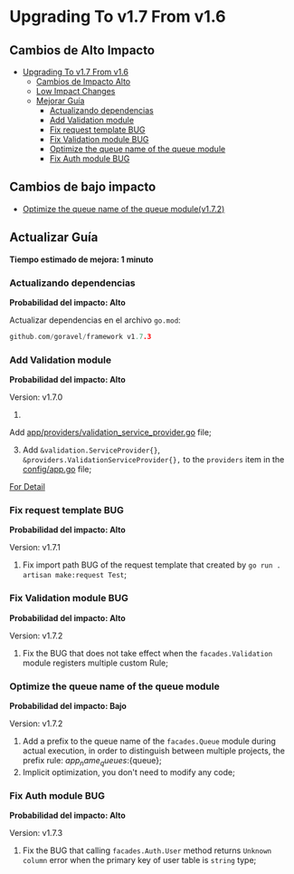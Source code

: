 # Upgrading To v1.7 From v1.6

## Cambios de Alto Impacto

- [Upgrading To v1.7 From v1.6](#upgrading-to-v17-from-v16)
  - [Cambios de Impacto Alto](#high-impact-changes)
  - [Low Impact Changes](#low-impact-changes)
  - [Mejorar Guía](#upgrade-guide)
    - [Actualizando dependencias](#updating-dependencies)
    - [Add Validation module](#add-validation-module)
    - [Fix request template BUG](#fix-request-template-bug)
    - [Fix Validation module BUG](#fix-validation-module-bug)
    - [Optimize the queue name of the queue module](#optimize-the-queue-name-of-the-queue-module)
    - [Fix Auth module BUG](#fix-auth-module-bug)

## Cambios de bajo impacto

- [Optimize the queue name of the queue module(v1.7.2)](#optimize-the-queue-name-of-the-queue-module)

## Actualizar Guía

**Tiempo estimado de mejora: 1 minuto**

### Actualizando dependencias

**Probabilidad del impacto: Alto**

Actualizar dependencias en el archivo `go.mod`:

```go
github.com/goravel/framework v1.7.3
```

### Add Validation module

**Probabilidad del impacto: Alto**

Version: v1.7.0

1.

Add [app/providers/validation_service_provider.go](https://github.com/goravel/goravel/blob/v1.7.0/app/providers/validation_service_provider.go)
file;

3. Add `&validation.ServiceProvider{}`, `&providers.ValidationServiceProvider{},` to the `providers` item in
  the [config/app.go](https://github.com/goravel/goravel/blob/v1.7.0/config/app.go) file;

[For Detail](../basic/validation)

### Fix request template BUG

**Probabilidad del impacto: Alto**

Version: v1.7.1

1. Fix import path BUG of the request template that created by `go run . artisan make:request Test`;

### Fix Validation module BUG

**Probabilidad del impacto: Alto**

Version: v1.7.2

1. Fix the BUG that does not take effect when the `facades.Validation` module registers multiple custom Rule;

### Optimize the queue name of the queue module

**Probabilidad del impacto: Bajo**

Version: v1.7.2

1. Add a prefix to the queue name of the `facades.Queue` module during actual execution, in order to distinguish between
  multiple projects, the prefix rule: ${app_name}_queues:${queue};
2. Implicit optimization, you don't need to modify any code;

### Fix Auth module BUG

**Probabilidad del impacto: Alto**

Version: v1.7.3

1. Fix the BUG that calling `facades.Auth.User` method returns `Unknown column` error when the primary key of user table
  is `string` type;
